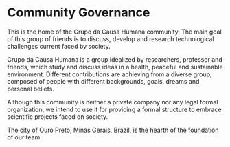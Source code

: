 # Community Governance

This is the home of the Grupo da Causa Humana community. The main goal of this group of friends is to discuss, develop and research technological challenges current faced by society.

Grupo da Causa Humana is a group idealized by researchers, professor and friends, which study and discuss ideas in a health, peaceful and sustainable environment.
Different contributions are achieving from a diverse group, composed of people with different backgrounds, goals, dreams and personal beliefs.

Although this community is neither a private company nor any legal formal organization, we intend to use it for providing a formal structure to embrace scientific projects faced on society.

The city of Ouro Preto, Minas Gerais, Brazil, is the hearth of the foundation of our team.
